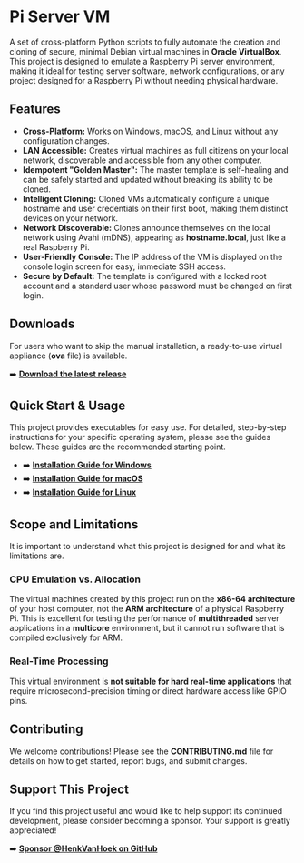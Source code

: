 # Pi Server VM

A set of cross-platform Python scripts to fully automate the creation and cloning of secure, minimal Debian virtual machines in **Oracle VirtualBox**. This project is designed to emulate a Raspberry Pi server environment, making it ideal for testing server software, network configurations, or any project designed for a Raspberry Pi without needing physical hardware.

## Features

- **Cross-Platform:** Works on Windows, macOS, and Linux without any configuration changes.
- **LAN Accessible:** Creates virtual machines as full citizens on your local network, discoverable and accessible from any other computer.
- **Idempotent "Golden Master":** The master template is self-healing and can be safely started and updated without breaking its ability to be cloned.
- **Intelligent Cloning:** Cloned VMs automatically configure a unique hostname and user credentials on their first boot, making them distinct devices on your network.
- **Network Discoverable:** Clones announce themselves on the local network using Avahi (mDNS), appearing as **hostname.local**, just like a real Raspberry Pi.
- **User-Friendly Console:** The IP address of the VM is displayed on the console login screen for easy, immediate SSH access.
- **Secure by Default:** The template is configured with a locked root account and a standard user whose password must be changed on first login.

## Downloads

For users who want to skip the manual installation, a ready-to-use virtual appliance (**ova** file) is available.

➡️ **[Download the latest release](https://github.com/HenkVanHoek/pi-server-vm/releases/latest)**

## Quick Start & Usage

This project provides executables for easy use. For detailed, step-by-step instructions for your specific operating system, please see the guides below. These guides are the recommended starting point.

-   ➡️ **[Installation Guide for Windows](INSTALL_WINDOWS.md)**
-   ➡️ **[Installation Guide for macOS](INSTALL_MACOS.md)**
-   ➡️ **[Installation Guide for Linux](INSTALL_LINUX.md)**

## Scope and Limitations

It is important to understand what this project is designed for and what its limitations are.

### CPU Emulation vs. Allocation

The virtual machines created by this project run on the **x86-64 architecture** of your host computer, not the **ARM architecture** of a physical Raspberry Pi. This is excellent for testing the performance of **multithreaded** server applications in a **multicore** environment, but it cannot run software that is compiled exclusively for ARM.

### Real-Time Processing

This virtual environment is **not suitable for hard real-time applications** that require microsecond-precision timing or direct hardware access like GPIO pins.

## Contributing

We welcome contributions! Please see the **CONTRIBUTING.md** file for details on how to get started, report bugs, and submit changes.

## Support This Project

If you find this project useful and would like to help support its continued development, please consider becoming a sponsor. Your support is greatly appreciated!

➡️ **[Sponsor @HenkVanHoek on GitHub](https://github.com/sponsors/HenkVanHoek)**
